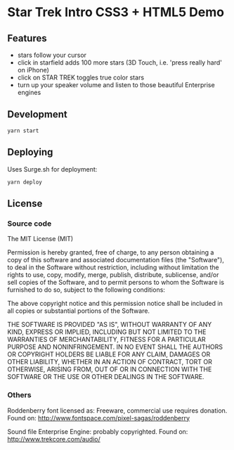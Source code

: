 # Star Trek Intro CSS3 + HTML5 Demo

## Features

- stars follow your cursor
- click in starfield adds 100 more stars (3D Touch, i.e. 'press really hard' on iPhone)
- click on STAR TREK toggles true color stars
- turn up your speaker volume and listen to those beautiful Enterprise engines

## Development

````
yarn start
````

## Deploying

Uses Surge.sh for deployment:
````
yarn deploy
````

## License

### Source code

The MIT License (MIT)

Permission is hereby granted, free of charge, to any person obtaining a copy of this software and associated documentation files (the "Software"), to deal in the Software without restriction, including without limitation the rights to use, copy, modify, merge, publish, distribute, sublicense, and/or sell copies of the Software, and to permit persons to whom the Software is furnished to do so, subject to the following conditions:

The above copyright notice and this permission notice shall be included in all copies or substantial portions of the Software.

THE SOFTWARE IS PROVIDED "AS IS", WITHOUT WARRANTY OF ANY KIND, EXPRESS OR IMPLIED, INCLUDING BUT NOT LIMITED TO THE WARRANTIES OF MERCHANTABILITY, FITNESS FOR A PARTICULAR PURPOSE AND NONINFRINGEMENT. IN NO EVENT SHALL THE AUTHORS OR COPYRIGHT HOLDERS BE LIABLE FOR ANY CLAIM, DAMAGES OR OTHER LIABILITY, WHETHER IN AN ACTION OF CONTRACT, TORT OR OTHERWISE, ARISING FROM, OUT OF OR IN CONNECTION WITH THE SOFTWARE OR THE USE OR OTHER DEALINGS IN THE SOFTWARE.

### Others

Roddenberry font licensed as: Freeware, commercial use requires donation. Found on: http://www.fontspace.com/pixel-sagas/roddenberry

Sound file Enterprise Engine: probably copyrighted. Found on: http://www.trekcore.com/audio/